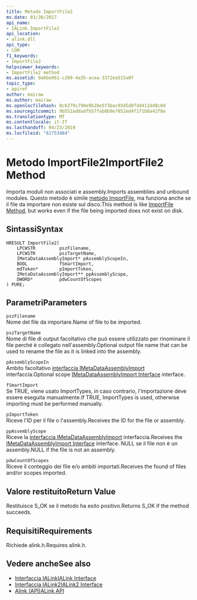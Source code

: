 ```yaml
---
title: Metodo ImportFile2
ms.date: 03/30/2017
api_name:
- IALink.ImportFile2
api_location:
- alink.dll
api_type:
- COM
f1_keywords:
- ImportFile2
helpviewer_keywords:
- ImportFile2 method
ms.assetid: 9a6be861-c260-4a35-acea-3372ea515a0f
topic_type:
- apiref
author: mairaw
ms.author: mairaw
ms.openlocfilehash: 0c6279c790e9b28e5f3bac93d5d0fdd411dd8c0d
ms.sourcegitcommit: 9b552addadfb57fab0b9e7852ed4f1f1b8a42f8e
ms.translationtype: MT
ms.contentlocale: it-IT
ms.lasthandoff: 04/23/2019
ms.locfileid: "61753484"
---
```

# <a name="importfile2-method"></a><span data-ttu-id="8c43c-102">Metodo ImportFile2</span><span class="sxs-lookup"><span data-stu-id="8c43c-102">ImportFile2 Method</span></span>
<span data-ttu-id="8c43c-103">Importa moduli non associati e assembly.</span><span class="sxs-lookup"><span data-stu-id="8c43c-103">Imports assemblies and unbound modules.</span></span> <span data-ttu-id="8c43c-104">Questo metodo è simile [metodo ImportFile](../../../../docs/framework/unmanaged-api/alink/importfile-method.md), ma funziona anche se il file da importare non esiste sul disco.</span><span class="sxs-lookup"><span data-stu-id="8c43c-104">This method is like [ImportFile Method](../../../../docs/framework/unmanaged-api/alink/importfile-method.md), but works even if the file being imported does not exist on disk.</span></span>  
  
## <a name="syntax"></a><span data-ttu-id="8c43c-105">Sintassi</span><span class="sxs-lookup"><span data-stu-id="8c43c-105">Syntax</span></span>  
  
```  
HRESULT ImportFile2(  
    LPCWSTR         pszFilename,  
    LPCWSTR         pszTargetName,  
    IMetaDataAssemblyImport* pAssemblyScopeIn,  
    BOOL            fSmartImport,  
    mdToken*        pImportToken,  
    IMetaDataAssemblyImport** ppAssemblyScope,  
    DWORD*          pdwCountOfScopes  
) PURE;  
```  
  
## <a name="parameters"></a><span data-ttu-id="8c43c-106">Parametri</span><span class="sxs-lookup"><span data-stu-id="8c43c-106">Parameters</span></span>  
 `pszFilename`  
 <span data-ttu-id="8c43c-107">Nome del file da importare.</span><span class="sxs-lookup"><span data-stu-id="8c43c-107">Name of file to be imported.</span></span>  
  
 `pszTargetName`  
 <span data-ttu-id="8c43c-108">Nome di file di output facoltativo che può essere utilizzato per rinominare il file perché è collegato nell'assembly.</span><span class="sxs-lookup"><span data-stu-id="8c43c-108">Optional output file name that can be used to rename the file as it is linked into the assembly.</span></span>  
  
 `pAssemblyScopeIn`  
 <span data-ttu-id="8c43c-109">Ambito facoltativo [interfaccia IMetaDataAssemblyImport](../../../../docs/framework/unmanaged-api/metadata/imetadataassemblyimport-interface.md) interfaccia.</span><span class="sxs-lookup"><span data-stu-id="8c43c-109">Optional scope [IMetaDataAssemblyImport Interface](../../../../docs/framework/unmanaged-api/metadata/imetadataassemblyimport-interface.md) interface.</span></span>  
  
 `fSmartImport`  
 <span data-ttu-id="8c43c-110">Se TRUE, viene usato ImportTypes, in caso contrario, l'importazione deve essere eseguita manualmente.</span><span class="sxs-lookup"><span data-stu-id="8c43c-110">If TRUE, ImportTypes is used, otherwise importing must be performed manually.</span></span>  
  
 `pImportToken`  
 <span data-ttu-id="8c43c-111">Riceve l'ID per il file o l'assembly.</span><span class="sxs-lookup"><span data-stu-id="8c43c-111">Receives the ID for the file or assembly.</span></span>  
  
 `ppAssemblyScope`  
 <span data-ttu-id="8c43c-112">Riceve la [interfaccia IMetaDataAssemblyImport](../../../../docs/framework/unmanaged-api/metadata/imetadataassemblyimport-interface.md) interfaccia.</span><span class="sxs-lookup"><span data-stu-id="8c43c-112">Receives the [IMetaDataAssemblyImport Interface](../../../../docs/framework/unmanaged-api/metadata/imetadataassemblyimport-interface.md) interface.</span></span> <span data-ttu-id="8c43c-113">NULL se il file non è un assembly.</span><span class="sxs-lookup"><span data-stu-id="8c43c-113">NULL if the file is not an assembly.</span></span>  
  
 `pdwCountOfScopes`  
 <span data-ttu-id="8c43c-114">Riceve il conteggio dei file e/o ambiti importati.</span><span class="sxs-lookup"><span data-stu-id="8c43c-114">Receives the found of files and/or scopes imported.</span></span>  
  
## <a name="return-value"></a><span data-ttu-id="8c43c-115">Valore restituito</span><span class="sxs-lookup"><span data-stu-id="8c43c-115">Return Value</span></span>  
 <span data-ttu-id="8c43c-116">Restituisce S_OK se il metodo ha esito positivo.</span><span class="sxs-lookup"><span data-stu-id="8c43c-116">Returns S_OK if the method succeeds.</span></span>  
  
## <a name="requirements"></a><span data-ttu-id="8c43c-117">Requisiti</span><span class="sxs-lookup"><span data-stu-id="8c43c-117">Requirements</span></span>  
 <span data-ttu-id="8c43c-118">Richiede alink.h.</span><span class="sxs-lookup"><span data-stu-id="8c43c-118">Requires alink.h.</span></span>  
  
## <a name="see-also"></a><span data-ttu-id="8c43c-119">Vedere anche</span><span class="sxs-lookup"><span data-stu-id="8c43c-119">See also</span></span>

- [<span data-ttu-id="8c43c-120">Interfaccia IALink</span><span class="sxs-lookup"><span data-stu-id="8c43c-120">IALink Interface</span></span>](../../../../docs/framework/unmanaged-api/alink/ialink-interface.md)
- [<span data-ttu-id="8c43c-121">Interfaccia IALink2</span><span class="sxs-lookup"><span data-stu-id="8c43c-121">IALink2 Interface</span></span>](../../../../docs/framework/unmanaged-api/alink/ialink2-interface.md)
- [<span data-ttu-id="8c43c-122">Alink (API)</span><span class="sxs-lookup"><span data-stu-id="8c43c-122">ALink API</span></span>](../../../../docs/framework/unmanaged-api/alink/index.md)
